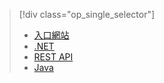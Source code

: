 > [!div class="op_single_selector"]
> * [入口網站](../articles/media-services/media-services-portal-configure-content-key-auth-policy.md)
> * [.NET](../articles/media-services/media-services-dotnet-configure-content-key-auth-policy.md)
> * [REST API](../articles/media-services/media-services-rest-configure-content-key-auth-policy.md)
> * [Java](https://github.com/southworkscom/azure-sdk-for-media-services-java-samples)
> 
> 

